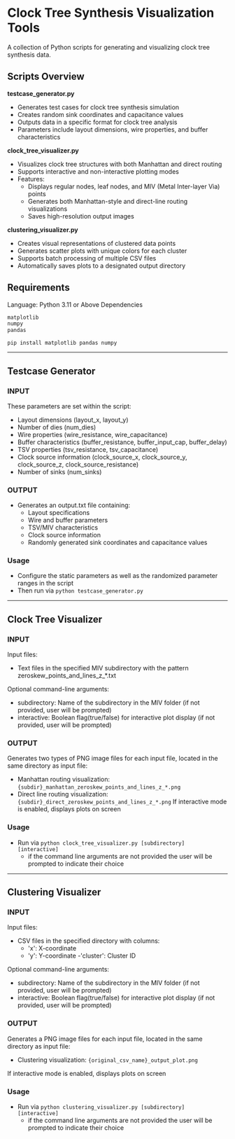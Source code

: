 # Clock Tree Synthesis Visualization Tools

A collection of Python scripts for generating and visualizing clock tree synthesis data.

## Scripts Overview

**testcase_generator.py**
- Generates test cases for clock tree synthesis simulation
- Creates random sink coordinates and capacitance values
- Outputs data in a specific format for clock tree analysis
- Parameters include layout dimensions, wire properties, and buffer characteristics

**clock_tree_visualizer.py**
- Visualizes clock tree structures with both Manhattan and direct routing
- Supports interactive and non-interactive plotting modes
- Features:
  - Displays regular nodes, leaf nodes, and MIV (Metal Inter-layer Via) points
  - Generates both Manhattan-style and direct-line routing visualizations
  - Saves high-resolution output images

**clustering_visualizer.py**
- Creates visual representations of clustered data points
- Generates scatter plots with unique colors for each cluster
- Supports batch processing of multiple CSV files
- Automatically saves plots to a designated output directory

## Requirements
Language: Python 3.11 or Above
Dependencies
```python
matplotlib
numpy
pandas
```
`pip install matplotlib pandas numpy`

___

## Testcase Generator
### INPUT
These parameters are set within the script:
  - Layout dimensions (layout_x, layout_y)
  - Number of dies (num_dies)
  - Wire properties (wire_resistance, wire_capacitance)
  - Buffer characteristics (buffer_resistance, buffer_input_cap, buffer_delay)
  - TSV properties (tsv_resistance, tsv_capacitance)
  - Clock source information (clock_source_x, clock_source_y, clock_source_z, clock_source_resistance)
  - Number of sinks (num_sinks)

### OUTPUT
- Generates an output.txt file containing:
  - Layout specifications
  - Wire and buffer parameters
  - TSV/MIV characteristics
  - Clock source information
  - Randomly generated sink coordinates and capacitance values

### Usage
- Configure the static parameters as well as the randomized parameter ranges in the script
- Then run via `python testcase_generator.py`
___

## Clock Tree Visualizer
### INPUT
Input files:
  - Text files in the specified MIV subdirectory with the pattern zeroskew_points_and_lines_z_*.txt
    
Optional command-line arguments:
  - subdirectory: Name of the subdirectory in the MIV folder (if not provided, user will be prompted)
  - interactive: Boolean flag(true/false) for interactive plot display (if not provided, user will be prompted) 

### OUTPUT
Generates two types of PNG image files for each input file, located in the same directory as input file:
  - Manhattan routing visualization: `{subdir}_manhattan_zeroskew_points_and_lines_z_*.png`
  - Direct line routing visualization: `{subdir}_direct_zeroskew_points_and_lines_z_*.png`
If interactive mode is enabled, displays plots on screen

### Usage
- Run via `python clock_tree_visualizer.py [subdirectory] [interactive]`
  - if the command line arguments are not provided the user will be prompted to indicate their choice
___

## Clustering Visualizer
### INPUT
Input files:
  - CSV files in the specified directory with columns:
    - 'x': X-coordinate
    - 'y': Y-coordinate
    -'cluster': Cluster ID
    
Optional command-line arguments:
  - subdirectory: Name of the subdirectory in the MIV folder (if not provided, user will be prompted)
  - interactive: Boolean flag(true/false) for interactive plot display (if not provided, user will be prompted)

### OUTPUT
Generates a PNG image files for each input file, located in the same directory as input file:
  - Clustering visualization: `{original_csv_name}_output_plot.png`

If interactive mode is enabled, displays plots on screen

### Usage
- Run via `python clustering_visualizer.py [subdirectory] [interactive]`
  - if the command line arguments are not provided the user will be prompted to indicate their choice


